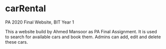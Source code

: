 # carRental
PA 2020 Final Website, BIT Year 1

This a website build by Ahmed Mansoor as PA Final Assignment.
It is used to search for available cars and book them. Admins can add, edit and delete these cars.
